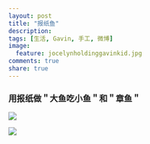 ```yaml
---
layout: post
title: "报纸鱼"
description: 
tags: [生活, Gavin, 手工, 微博]
image:
  feature: jocelynholdinggavinkid.jpg
comments: true
share: true
---
```


### 用报纸做＂大鱼吃小鱼＂和＂章鱼＂ ###


![](http://i.imgur.com/EWPmE9J.jpg)

![](http://i.imgur.com/z7sdfcZ.jpg)
